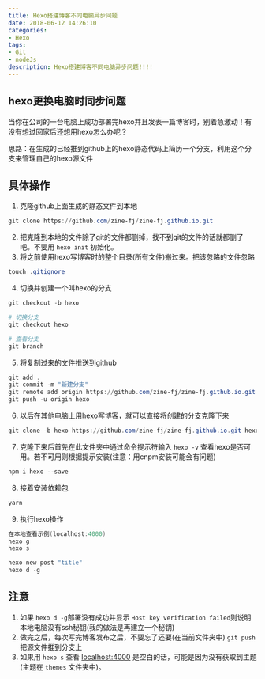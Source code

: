 ```yaml
---
title: Hexo搭建博客不同电脑异步问题
date: 2018-06-12 14:26:10
categories: 
- Hexo
tags:
- Git
- nodeJs
description: Hexo搭建博客不同电脑异步问题!!!!
---
```

## hexo更换电脑时同步问题
当你在公司的一台电脑上成功部署完hexo并且发表一篇博客时，别着急激动！有没有想过回家后还想用hexo怎么办呢？

思路：在生成的已经推到github上的hexo静态代码上简历一个分支，利用这个分支来管理自己的hexo源文件

## 具体操作
1. 克隆github上面生成的静态文件到本地
``` powershell
git clone https://github.com/zine-fj/zine-fj.github.io.git
```
2. 把克隆到本地的文件除了git的文件都删掉，找不到git的文件的话就都删了吧。不要用 ``hexo init`` 初始化。
3. 将之前使用hexo写博客时的整个目录(所有文件)搬过来。把该忽略的文件忽略
``` powershell
touch .gitignore
```
4. 切换并创建一个叫hexo的分支
``` powershell
git checkout -b hexo

# 切换分支
git checkout hexo

# 查看分支
git branch
```
5. 将复制过来的文件推送到github
``` powershell
git add .
git commit -m "新建分支"
git remote add origin https://github.com/zine-fj/zine-fj.github.io.git
git push -u origin hexo
```
6. 以后在其他电脑上用hexo写博客，就可以直接将创建的分支克隆下来
``` powershell
git clone -b hexo https://github.com/zine-fj/zine-fj.github.io.git hexo
```
7. 克隆下来后首先在此文件夹中通过命令提示符输入 ``hexo -v`` 查看hexo是否可用。若不可用则根据提示安装(注意：用cnpm安装可能会有问题)
``` powershell
npm i hexo --save
```
8. 接着安装依赖包
``` powershell
yarn
```
9. 执行hexo操作
``` powershell
在本地查看示例(localhost:4000)
hexo g
hexo s

hexo new post "title"
hexo d -g
```

## 注意
1. 如果 ``hexo d -g``部署没有成功并显示 ``Host key verification failed``则说明本地电脑没有ssh秘钥(我的做法是再建立一个秘钥)
2. 做完之后，每次写完博客发布之后，不要忘了还要(在当前文件夹中) ``git push`` 把源文件推到分支上
3. 如果用 ``hexo s`` 查看 [localhost:4000](localhost:4000) 是空白的话，可能是因为没有获取到主题(主题在 ``themes`` 文件夹中)。
